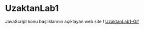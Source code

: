 # UzaktanLab1
JavaScript konu başlıklarının açıklayan web site
! [UzaktanLab1-Gif](Dosyalar/JavaScriptKonuAnlatımı/outputs/screen-capture.gif)

